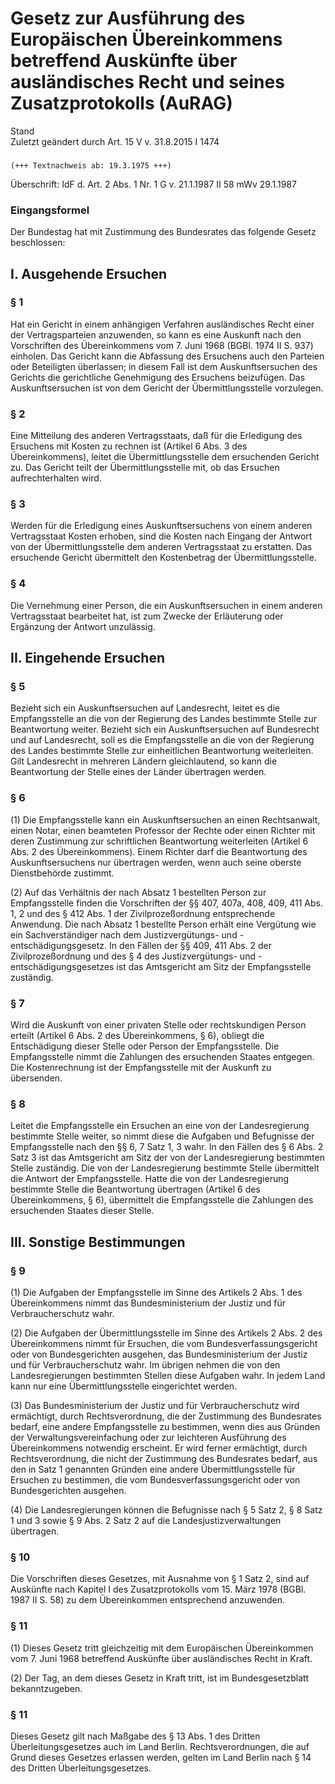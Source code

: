 Gesetz zur Ausführung des Europäischen Übereinkommens betreffend Auskünfte über ausländisches Recht und seines Zusatzprotokolls (AuRAG)
=======================================================================================================================================

Stand  
Zuletzt geändert durch Art. 15 V v. 31.8.2015 I 1474

### 

```
(+++ Textnachweis ab: 19.3.1975 +++)
```

Überschrift: IdF d. Art. 2 Abs. 1 Nr. 1 G v. 21.1.1987 II 58 mWv 29.1.1987

### Eingangsformel

Der Bundestag hat mit Zustimmung des Bundesrates das folgende Gesetz beschlossen:

I. Ausgehende Ersuchen
----------------------

### 

### § 1

Hat ein Gericht in einem anhängigen Verfahren ausländisches Recht einer der Vertragsparteien anzuwenden, so kann es eine Auskunft nach den Vorschriften des Übereinkommens vom 7. Juni 1968 (BGBl. 1974 II S. 937) einholen. Das Gericht kann die Abfassung des Ersuchens auch den Parteien oder Beteiligten überlassen; in diesem Fall ist dem Auskunftsersuchen des Gerichts die gerichtliche Genehmigung des Ersuchens beizufügen. Das Auskunftsersuchen ist von dem Gericht der Übermittlungsstelle vorzulegen.

### § 2

Eine Mitteilung des anderen Vertragsstaats, daß für die Erledigung des Ersuchens mit Kosten zu rechnen ist (Artikel 6 Abs. 3 des Übereinkommens), leitet die Übermittlungsstelle dem ersuchenden Gericht zu. Das Gericht teilt der Übermittlungsstelle mit, ob das Ersuchen aufrechterhalten wird.

### § 3

Werden für die Erledigung eines Auskunftsersuchens von einem anderen Vertragsstaat Kosten erhoben, sind die Kosten nach Eingang der Antwort von der Übermittlungsstelle dem anderen Vertragsstaat zu erstatten. Das ersuchende Gericht übermittelt den Kostenbetrag der Übermittlungsstelle.

### § 4

Die Vernehmung einer Person, die ein Auskunftsersuchen in einem anderen Vertragsstaat bearbeitet hat, ist zum Zwecke der Erläuterung oder Ergänzung der Antwort unzulässig.

II. Eingehende Ersuchen
-----------------------

### 

### § 5

Bezieht sich ein Auskunftsersuchen auf Landesrecht, leitet es die Empfangsstelle an die von der Regierung des Landes bestimmte Stelle zur Beantwortung weiter. Bezieht sich ein Auskunftsersuchen auf Bundesrecht und auf Landesrecht, soll es die Empfangsstelle an die von der Regierung des Landes bestimmte Stelle zur einheitlichen Beantwortung weiterleiten. Gilt Landesrecht in mehreren Ländern gleichlautend, so kann die Beantwortung der Stelle eines der Länder übertragen werden.

### § 6

(1) Die Empfangsstelle kann ein Auskunftsersuchen an einen Rechtsanwalt, einen Notar, einen beamteten Professor der Rechte oder einen Richter mit deren Zustimmung zur schriftlichen Beantwortung weiterleiten (Artikel 6 Abs. 2 des Übereinkommens). Einem Richter darf die Beantwortung des Auskunftsersuchens nur übertragen werden, wenn auch seine oberste Dienstbehörde zustimmt.

(2) Auf das Verhältnis der nach Absatz 1 bestellten Person zur Empfangsstelle finden die Vorschriften der §§ 407, 407a, 408, 409, 411 Abs. 1, 2 und des § 412 Abs. 1 der Zivilprozeßordnung entsprechende Anwendung. Die nach Absatz 1 bestellte Person erhält eine Vergütung wie ein Sachverständiger nach dem Justizvergütungs- und -entschädigungsgesetz. In den Fällen der §§ 409, 411 Abs. 2 der Zivilprozeßordnung und des § 4 des Justizvergütungs- und -entschädigungsgesetzes ist das Amtsgericht am Sitz der Empfangsstelle zuständig.

### § 7

Wird die Auskunft von einer privaten Stelle oder rechtskundigen Person erteilt (Artikel 6 Abs. 2 des Übereinkommens, § 6), obliegt die Entschädigung dieser Stelle oder Person der Empfangsstelle. Die Empfangsstelle nimmt die Zahlungen des ersuchenden Staates entgegen. Die Kostenrechnung ist der Empfangsstelle mit der Auskunft zu übersenden.

### § 8

Leitet die Empfangsstelle ein Ersuchen an eine von der Landesregierung bestimmte Stelle weiter, so nimmt diese die Aufgaben und Befugnisse der Empfangsstelle nach den §§ 6, 7 Satz 1, 3 wahr. In den Fällen des § 6 Abs. 2 Satz 3 ist das Amtsgericht am Sitz der von der Landesregierung bestimmten Stelle zuständig. Die von der Landesregierung bestimmte Stelle übermittelt die Antwort der Empfangsstelle. Hatte die von der Landesregierung bestimmte Stelle die Beantwortung übertragen (Artikel 6 des Übereinkommens, § 6), übermittelt die Empfangsstelle die Zahlungen des ersuchenden Staates dieser Stelle.

III. Sonstige Bestimmungen
--------------------------

### 

### § 9

(1) Die Aufgaben der Empfangsstelle im Sinne des Artikels 2 Abs. 1 des Übereinkommens nimmt das Bundesministerium der Justiz und für Verbraucherschutz wahr.

(2) Die Aufgaben der Übermittlungsstelle im Sinne des Artikels 2 Abs. 2 des Übereinkommens nimmt für Ersuchen, die vom Bundesverfassungsgericht oder von Bundesgerichten ausgehen, das Bundesministerium der Justiz und für Verbraucherschutz wahr. Im übrigen nehmen die von den Landesregierungen bestimmten Stellen diese Aufgaben wahr. In jedem Land kann nur eine Übermittlungsstelle eingerichtet werden.

(3) Das Bundesministerium der Justiz und für Verbraucherschutz wird ermächtigt, durch Rechtsverordnung, die der Zustimmung des Bundesrates bedarf, eine andere Empfangsstelle zu bestimmen, wenn dies aus Gründen der Verwaltungsvereinfachung oder zur leichteren Ausführung des Übereinkommens notwendig erscheint. Er wird ferner ermächtigt, durch Rechtsverordnung, die nicht der Zustimmung des Bundesrates bedarf, aus den in Satz 1 genannten Gründen eine andere Übermittlungsstelle für Ersuchen zu bestimmen, die vom Bundesverfassungsgericht oder von Bundesgerichten ausgehen.

(4) Die Landesregierungen können die Befugnisse nach § 5 Satz 2, § 8 Satz 1 und 3 sowie § 9 Abs. 2 Satz 2 auf die Landesjustizverwaltungen übertragen.

### § 10

Die Vorschriften dieses Gesetzes, mit Ausnahme von § 1 Satz 2, sind auf Auskünfte nach Kapitel I des Zusatzprotokolls vom 15. März 1978 (BGBl. 1987 II S. 58) zu dem Übereinkommen entsprechend anzuwenden.

### § 11

(1) Dieses Gesetz tritt gleichzeitig mit dem Europäischen Übereinkommen vom 7. Juni 1968 betreffend Auskünfte über ausländisches Recht in Kraft.

(2) Der Tag, an dem dieses Gesetz in Kraft tritt, ist im Bundesgesetzblatt bekanntzugeben.

### § 11

Dieses Gesetz gilt nach Maßgabe des § 13 Abs. 1 des Dritten Überleitungsgesetzes auch im Land Berlin. Rechtsverordnungen, die auf Grund dieses Gesetzes erlassen werden, gelten im Land Berlin nach § 14 des Dritten Überleitungsgesetzes.
